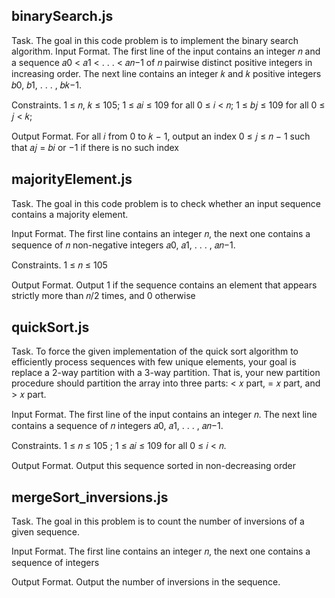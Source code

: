 <h2> binarySearch.js </h2>

Task. The goal in this code problem is to implement the binary search algorithm.
Input Format. The first line of the input contains an integer 𝑛 and a sequence 𝑎0 < 𝑎1 < . . . < 𝑎𝑛−1 of
𝑛 pairwise distinct positive integers in increasing order. The next line contains an integer 𝑘 and 𝑘
positive integers 𝑏0, 𝑏1, . . . , 𝑏𝑘−1.

Constraints. 1 ≤ 𝑛, 𝑘 ≤ 105; 1 ≤ 𝑎𝑖 ≤ 109 for all 0 ≤ 𝑖 < 𝑛; 1 ≤ 𝑏𝑗 ≤ 109 for all 0 ≤ 𝑗 < 𝑘;

Output Format. For all 𝑖 from 0 to 𝑘 − 1, output an index 0 ≤ 𝑗 ≤ 𝑛 − 1 such that 𝑎𝑗 = 𝑏𝑖 or −1 if there
is no such index

<h2> majorityElement.js </h2>
Task. The goal in this code problem is to check whether an input sequence contains a majority element.

Input Format. The first line contains an integer 𝑛, the next one contains a sequence of 𝑛 non-negative
integers 𝑎0, 𝑎1, . . . , 𝑎𝑛−1.

Constraints. 1 ≤ 𝑛 ≤ 105

Output Format. Output 1 if the sequence contains an element that appears strictly more than 𝑛/2 times,
and 0 otherwise

<h2> quickSort.js </h2>
Task. To force the given implementation of the quick sort algorithm to efficiently process sequences with
few unique elements, your goal is replace a 2-way partition with a 3-way partition. That is, your new
partition procedure should partition the array into three parts: < 𝑥 part, = 𝑥 part, and > 𝑥 part.

Input Format. The first line of the input contains an integer 𝑛. The next line contains a sequence of 𝑛
integers 𝑎0, 𝑎1, . . . , 𝑎𝑛−1.

Constraints. 1 ≤ 𝑛 ≤ 105
; 1 ≤ 𝑎𝑖 ≤ 109
for all 0 ≤ 𝑖 < 𝑛.

Output Format. Output this sequence sorted in non-decreasing order

<h2> mergeSort_inversions.js </h2>
Task. The goal in this problem is to count the number of inversions of a given sequence.

Input Format. The first line contains an integer 𝑛, the next one contains a sequence of integers

Output Format. Output the number of inversions in the sequence.
